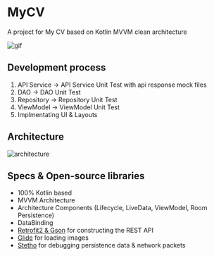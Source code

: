 # MyCV
A project for My CV based on Kotlin MVVM clean architecture

![gif](https://media.giphy.com/media/ggtU647WxwjYU4y53f/giphy.gif)

## Development process
1. API Service -> API Service Unit Test with api response mock files
2. DAO -> DAO Unit Test
3. Repository -> Repository Unit Test
4. ViewModel -> ViewModel Unit Test
5. Implmentating UI & Layouts 

## Architecture

![architecture](https://developer.android.com/topic/libraries/architecture/images/final-architecture.png)

## Specs & Open-source libraries
- 100% Kotlin based
- MVVM Architecture
- Architecture Components (Lifecycle, LiveData, ViewModel, Room Persistence)
- DataBinding
- [Retrofit2 & Gson](https://github.com/square/retrofit) for constructing the REST API
- [Glide](https://github.com/bumptech/glide) for loading images
- [Stetho](https://github.com/facebook/stetho) for debugging persistence data & network packets
